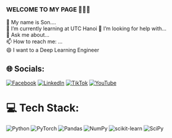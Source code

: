 ### WELCOME TO MY PAGE 👋👋👋

🔭 My name is Son....                                                                                                                                           
🌱 I’m currently learning at UTC Hanoi                                                                                                                                    🤔 I’m looking for help with...                                                                                                                                           
💬 Ask me about...                                                                                                                                                       
📫 How to reach me: ...                                                                                                                                                   
😄 I want to a Deep Learning Engineer

## 🌐 Socials:
[![Facebook](https://img.shields.io/badge/Facebook-%231877F2.svg?logo=Facebook&logoColor=white)](https://facebook.com/https://www.facebook.com/286nguyenngocson/) [![LinkedIn](https://img.shields.io/badge/LinkedIn-%230077B5.svg?logo=linkedin&logoColor=white)](https://linkedin.com/in/https://www.linkedin.com/feed/) [![TikTok](https://img.shields.io/badge/TikTok-%23000000.svg?logo=TikTok&logoColor=white)](https://tiktok.com/@https://www.tiktok.com/@user7167348181010?lang=en) [![YouTube](https://img.shields.io/badge/YouTube-%23FF0000.svg?logo=YouTube&logoColor=white)](https://youtube.com/@https://www.youtube.com/channel/UCk40LPc_OgtPfjrcwhNfG5w) 

# 💻 Tech Stack:
![Python](https://img.shields.io/badge/python-3670A0?style=for-the-badge&logo=python&logoColor=ffdd54) ![PyTorch](https://img.shields.io/badge/PyTorch-%23EE4C2C.svg?style=for-the-badge&logo=PyTorch&logoColor=white) ![Pandas](https://img.shields.io/badge/pandas-%23150458.svg?style=for-the-badge&logo=pandas&logoColor=white) ![NumPy](https://img.shields.io/badge/numpy-%23013243.svg?style=for-the-badge&logo=numpy&logoColor=white) ![scikit-learn](https://img.shields.io/badge/scikit--learn-%23F7931E.svg?style=for-the-badge&logo=scikit-learn&logoColor=white) ![SciPy](https://img.shields.io/badge/SciPy-%230C55A5.svg?style=for-the-badge&logo=scipy&logoColor=%white)
<!-- # 📊 GitHub Stats:
![](https://github-readme-stats.vercel.app/api?username=DL-NgocSon&theme=dark&hide_border=false&include_all_commits=false&count_private=false)<br/>
![](https://github-readme-streak-stats.herokuapp.com/?user=DL-NgocSon&theme=dark&hide_border=false)<br/>
![](https://github-readme-stats.vercel.app/api/top-langs/?username=DL-NgocSon&theme=dark&hide_border=false&include_all_commits=false&count_private=false&layout=compact)

---
[![](https://visitcount.itsvg.in/api?id=DL-NgocSon&icon=0&color=0)](https://visitcount.itsvg.in) -->

<!-- Proudly created with GPRM ( https://gprm.itsvg.in ) -->
